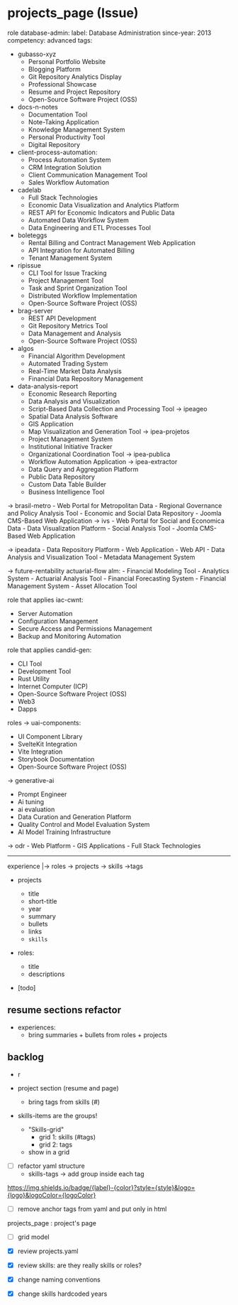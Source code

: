 # projects_page (Issue)


role
database-admin:
  label: Database Administration
  since-year: 2013
  competency: advanced
  tags:

- gubasso-xyz
    - Personal Portfolio Website
    - Blogging Platform
    - Git Repository Analytics Display
    - Professional Showcase
    - Resume and Project Repository
    - Open-Source Software Project (OSS)
- docs-n-notes
    - Documentation Tool
    - Note-Taking Application
    - Knowledge Management System
    - Personal Productivity Tool
    - Digital Repository
- client-process-automation:
    - Process Automation System
    - CRM Integration Solution
    - Client Communication Management Tool
    - Sales Workflow Automation
- cadelab
    - Full Stack Technologies
    - Economic Data Visualization and Analytics Platform
    - REST API for Economic Indicators and Public Data
    - Automated Data Workflow System
    - Data Engineering and ETL Processes Tool
- boleteggs
    - Rental Billing and Contract Management Web Application
    - API Integration for Automated Billing
    - Tenant Management System
- ripissue
    - CLI Tool for Issue Tracking
    - Project Management Tool
    - Task and Sprint Organization Tool
    - Distributed Workflow Implementation
    - Open-Source Software Project (OSS)
- brag-server
    - REST API Development
    - Git Repository Metrics Tool
    - Data Management and Analysis
    - Open-Source Software Project (OSS)
- algos
    - Financial Algorithm Development
    - Automated Trading System
    - Real-Time Market Data Analysis
    - Financial Data Repository Management
- data-analysis-report
    - Economic Research Reporting
    - Data Analysis and Visualization
    - Script-Based Data Collection and Processing Tool
-> ipeageo
    - Spatial Data Analysis Software
    - GIS Application
    - Map Visualization and Generation Tool
-> ipea-projetos
    - Project Management System
    - Institutional Initiative Tracker
    - Organizational Coordination Tool
-> ipea-publica
    - Workflow Automation Application
-> ipea-extractor
    - Data Query and Aggregation Platform
    - Public Data Repository
    - Custom Data Table Builder
    - Business Intelligence Tool

-> brasil-metro
    - Web Portal for Metropolitan Data
    - Regional Governance and Policy Analysis Tool
    - Economic and Social Data Repository
    - Joomla CMS-Based Web Application
-> ivs
    - Web Portal for Social and Economica Data
    - Data Visualization Platform
    - Social Analysis Tool
    - Joomla CMS-Based Web Application

-> ipeadata
    - Data Repository Platform
    - Web Application
    - Web API
    - Data Analysis and Visualization Tool
    - Metadata Management System

-> future-rentability actuarial-flow alm:
    - Financial Modeling Tool
    - Analytics System
    - Actuarial Analysis Tool
    - Financial Forecasting System
    - Financial Management System
    - Asset Allocation Tool

role that applies iac-cwnt:
  - Server Automation
  - Configuration Management
  - Secure Access and Permissions Management
  - Backup and Monitoring Automation

role that applies candid-gen:
  - CLI Tool
  - Development Tool
  - Rust Utility
  - Internet Computer (ICP)
  - Open-Source Software Project (OSS)
  - Web3
  - Dapps

roles -> uai-components:
  - UI Component Library
  - SvelteKit Integration
  - Vite Integration
  - Storybook Documentation
  - Open-Source Software Project (OSS)

-> generative-ai
  - Prompt Engineer
  - Ai tuning
  - ai evaluation
  - Data Curation and Generation Platform
  - Quality Control and Model Evaluation System
  - AI Model Training Infrastructure

-> odr
    - Web Platform
    - GIS Applications
    - Full Stack Technologies

---

experience
|-> roles
    -> projects
      -> skills
        ->tags

- projects
  - title
  - short-title
  - year
  - summary
  - bullets
  - links
  - `skills`

- roles:
  - title
  - descriptions

- [todo]

## resume sections refactor

- experiences:
  - bring summaries + bullets from roles + projects

## backlog

- r
- project section (resume and page)
  - bring tags from skills (#)

- skills-items are the groups!
  - "Skills-grid"
    - grid 1: skills (#tags)
    - grid 2: tags
  - show in a grid

- [ ] refactor yaml structure
  - skills-tags -> add group inside each tag

https://img.shields.io/badge/{label}-{color}?style={style}&logo={logo}&logoColor={logoColor}


- [ ] remove anchor tags from yaml and put only in html

projects_page : project's page
  - [ ] grid model

- [x] review projects.yaml
- [x] review skills: are they really skills or roles?
- [x] change naming conventions
- [x] change skills hardcoded years
